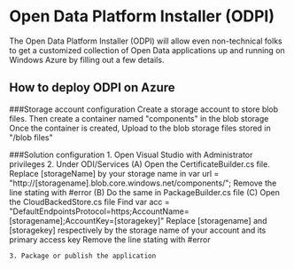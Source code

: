 Open Data Platform Installer (ODPI)
==================================================

The Open Data Platform Installer (ODPI) will allow even non-technical folks to get
a customized collection of Open Data applications up and running on Windows Azure
by filling out a few details.

How to deploy ODPI on Azure
---------------

###Storage account configuration
	Create a storage account to store blob files.
		Then create a container named "components" in the blob storage
		Once the container is created, Upload to the blob storage files stored in "/blob files"

###Solution configuration
	1. Open Visual Studio with Administrator privileges
	2. Under ODI/Services
		(A) Open the CertificateBuilder.cs file.
			Replace [storageName] by your storage name in var url = "http://[storagename].blob.core.windows.net/components/";
			Remove the line stating with #error
		(B) Do the same in PackageBuilder.cs file
		(C) Open the CloudBackedStore.cs file
			Find var acc = "DefaultEndpointsProtocol=https;AccountName=[storagename];AccountKey=[storagekey]"
			Replace [storagename] and [storagekey] respectively by the storage name of your account and its primary access key
			Remove the line stating with #error
			
	3. Package or publish the application